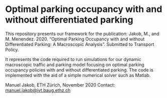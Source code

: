 # Optimal parking occupancy with and without differentiated parking
This repository presents our framework for the publication: Jakob, M., and M. Menendez. 2020. “Optimal Parking Occupancy with and without Differentiated Parking: A Macroscopic Analysis”. Submitted to Transport Policy.

It represents the code required to run simulations for our dynamic macroscopic traffic and parking model focusing on optimal parking occupancy policies with and without differentiated parking. The code is implemented with the aid of a simple numerical solver such as Matlab.

Manuel Jakob, ETH Zürich, November 2020 Contact: manuel.jakob@ivt.baug.ethz.ch
